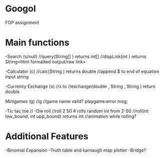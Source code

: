 # Googol
FOP assignment

# Main functions
-Search (s/null)
//query(String[] <list of search parameters>) returns int[] <index of links satisfying condition>
//dispLink(int <index>) returns String<html formatted output/raw link>

-Calculator (c)
//calc(String <equation>) returns double <ans>
//append $ to end of equation input string
  
-Currency Exchange (x)
//x <amount> <money1> to <money2>
//exchange(double <amount>, String <money1>, String <money2>) return double <answer>

Minigames (g)
//g <game name> 
//game name valid? playgame:error msg;
  
-Tic tac toe
//
-Die roll
//roll 2 50 # rolls random int from 2-50
//roll(int low_bound, int upp_bound) returns int <random int in range>
//animation while rolling?
  
# Additional Features
-Binomial Expansion
-Truth table and karnaugh map plotter
-Bridge?
